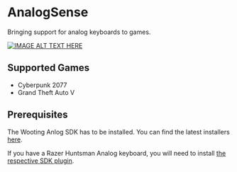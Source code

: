 # AnalogSense

Bringing support for analog keyboards to games.

[![IMAGE ALT TEXT HERE](https://img.youtube.com/vi/xIVNbDQNNW4/0.jpg)](https://www.youtube.com/watch?v=xIVNbDQNNW4)

## Supported Games

- Cyberpunk 2077
- Grand Theft Auto V

## Prerequisites

The Wooting Anlog SDK has to be installed. You can find the latest installers [here](https://github.com/WootingKb/wooting-analog-sdk/releases).

If you have a Razer Huntsman Analog keyboard, you will need to install [the respective SDK plugin](https://github.com/calamity-inc/universal-analog-plugin).
